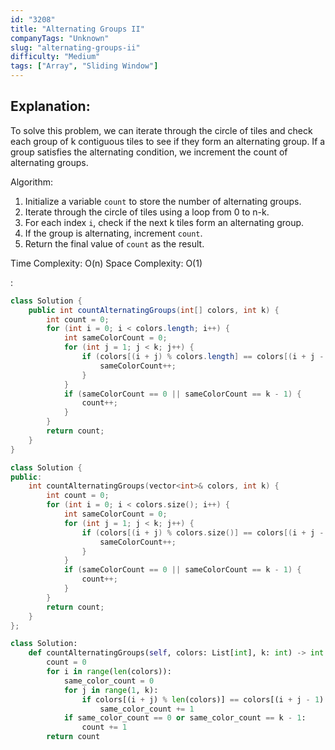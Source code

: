 ```yaml
---
id: "3208"
title: "Alternating Groups II"
companyTags: "Unknown"
slug: "alternating-groups-ii"
difficulty: "Medium"
tags: ["Array", "Sliding Window"]
---
```


## Explanation:
To solve this problem, we can iterate through the circle of tiles and check each group of k contiguous tiles to see if they form an alternating group. If a group satisfies the alternating condition, we increment the count of alternating groups.

Algorithm:
1. Initialize a variable `count` to store the number of alternating groups.
2. Iterate through the circle of tiles using a loop from 0 to n-k.
3. For each index `i`, check if the next k tiles form an alternating group.
4. If the group is alternating, increment `count`.
5. Return the final value of `count` as the result.

Time Complexity: O(n)
Space Complexity: O(1)

:

```java
class Solution {
    public int countAlternatingGroups(int[] colors, int k) {
        int count = 0;
        for (int i = 0; i < colors.length; i++) {
            int sameColorCount = 0;
            for (int j = 1; j < k; j++) {
                if (colors[(i + j) % colors.length] == colors[(i + j - 1) % colors.length]) {
                    sameColorCount++;
                }
            }
            if (sameColorCount == 0 || sameColorCount == k - 1) {
                count++;
            }
        }
        return count;
    }
}
```

```cpp
class Solution {
public:
    int countAlternatingGroups(vector<int>& colors, int k) {
        int count = 0;
        for (int i = 0; i < colors.size(); i++) {
            int sameColorCount = 0;
            for (int j = 1; j < k; j++) {
                if (colors[(i + j) % colors.size()] == colors[(i + j - 1) % colors.size()]) {
                    sameColorCount++;
                }
            }
            if (sameColorCount == 0 || sameColorCount == k - 1) {
                count++;
            }
        }
        return count;
    }
};
```

```python
class Solution:
    def countAlternatingGroups(self, colors: List[int], k: int) -> int:
        count = 0
        for i in range(len(colors)):
            same_color_count = 0
            for j in range(1, k):
                if colors[(i + j) % len(colors)] == colors[(i + j - 1) % len(colors)]:
                    same_color_count += 1
            if same_color_count == 0 or same_color_count == k - 1:
                count += 1
        return count
```